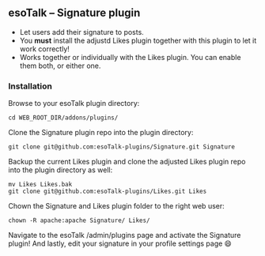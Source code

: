 ## esoTalk – Signature plugin

- Let users add their signature to posts.
- You **must** install the adjustd Likes plugin together with this plugin to let it work correctly!
- Works together or individually with the Likes plugin. You can enable them both, or either one.
 
### Installation

Browse to your esoTalk plugin directory:
```
cd WEB_ROOT_DIR/addons/plugins/
```

Clone the Signature plugin repo into the plugin directory:
```
git clone git@github.com:esoTalk-plugins/Signature.git Signature
```

Backup the current Likes plugin and clone the adjusted Likes plugin repo into the plugin directory as well:
```
mv Likes Likes.bak
git clone git@github.com:esoTalk-plugins/Likes.git Likes
```

Chown the Signature and Likes plugin folder to the right web user:
```
chown -R apache:apache Signature/ Likes/
```

Navigate to the esoTalk /admin/plugins page and activate the Signature plugin!
And lastly, edit your signature in your profile settings page :smile:
